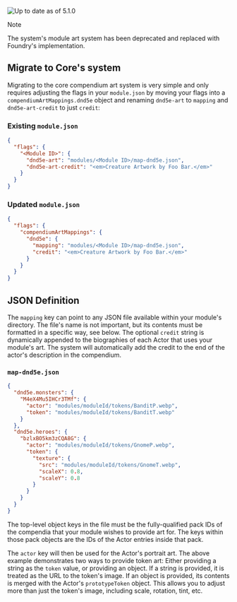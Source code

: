 ![Up to date as of 5.1.0](https://img.shields.io/static/v1?label=dnd5e&message=5.1.0&color=informational)

> [!Note]
> The system's module art system has been deprecated and replaced with Foundry's implementation.

## Migrate to Core's system
Migrating to the core compendium art system is very simple and only requires adjusting the flags in your `module.json` by moving your flags into a `compendiumArtMappings.dnd5e` object and renaming `dnd5e-art` to `mapping` and `dnd5e-art-credit` to just `credit`:

### Existing `module.json`
```json
{
  "flags": {
    "<Module ID>": {
      "dnd5e-art": "modules/<Module ID>/map-dnd5e.json",
      "dnd5e-art-credit": "<em>Creature Artwork by Foo Bar.</em>"
    }
  }
}
```

### Updated `module.json`
```json
{
  "flags": {
    "compendiumArtMappings": {
      "dnd5e": {
        "mapping": "modules/<Module ID>/map-dnd5e.json",
        "credit": "<em>Creature Artwork by Foo Bar.</em>"
      }
    }
  }
}
```

## JSON Definition

The `mapping` key can point to any JSON file available within your module's directory. The file's name is not important, but its contents must be formatted in a specific way, see below. The optional `credit` string is dynamically appended to the biographies of each Actor that uses your module's art. The system will automatically add the credit to the end of the actor's description in the compendium.

### `map-dnd5e.json`
```json
{
  "dnd5e.monsters": {
    "M4eX4Mu5IHCr3TMf": {
      "actor": "modules/moduleId/tokens/BanditP.webp",
      "token": "modules/moduleId/tokens/BanditT.webp"
    }
  },
  "dnd5e.heroes": {
    "bzlxBO5km3zCQA8G": {
      "actor": "modules/moduleId/tokens/GnomeP.webp",
      "token": {
        "texture": {
          "src": "modules/moduleId/tokens/GnomeT.webp",
          "scaleX": 0.8,
          "scaleY": 0.8
        }
      }
    }
  }
}
```

The top-level object keys in the file must be the fully-qualified pack IDs of the compendia that your module wishes to provide art for. The keys within those pack objects are the IDs of the Actor entries inside that pack.

The `actor` key will then be used for the Actor's portrait art. The above example demonstrates two ways to provide token art: Either providing a string as the `token` value, or providing an object. If a string is provided, it is treated as the URL to the token's image. If an object is provided, its contents is merged with the Actor's `prototypeToken` object. This allows you to adjust more than just the token's image, including scale, rotation, tint, etc.
